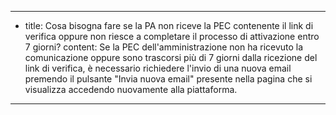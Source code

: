 ---
  - title: Cosa bisogna fare se la PA non riceve la PEC contenente il link di verifica oppure non riesce a completare il processo di attivazione entro 7 giorni?
    content: Se la PEC dell'amministrazione non ha ricevuto la comunicazione oppure sono trascorsi più di 7 giorni dalla ricezione del link di verifica, è necessario richiedere l'invio di una nuova email premendo il pulsante "Invia nuova email" presente nella pagina che si visualizza accedendo nuovamente alla piattaforma.
---
